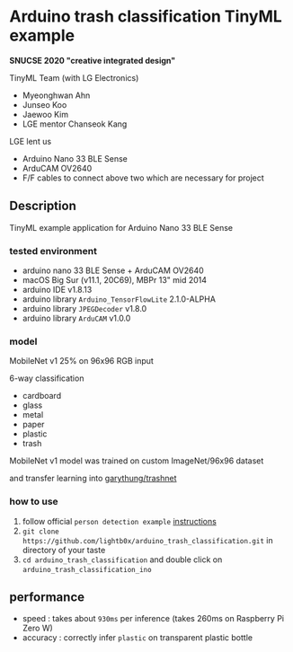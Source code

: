 # Arduino trash classification TinyML example
**SNUCSE 2020 "creative integrated design"**

TinyML Team (with LG Electronics)
* Myeonghwan Ahn
* Junseo Koo
* Jaewoo Kim
* LGE mentor Chanseok Kang

LGE lent us
* Arduino Nano 33 BLE Sense
* ArduCAM OV2640
* F/F cables to connect above two
which are necessary for project

## Description
TinyML example application for Arduino Nano 33 BLE Sense

### tested environment
* arduino nano 33 BLE Sense + ArduCAM OV2640
* macOS Big Sur (v11.1, 20C69), MBPr 13" mid 2014
* arduino IDE v1.8.13
* arduino library `Arduino_TensorFlowLite` 2.1.0-ALPHA
* arduino library `JPEGDecoder` v1.8.0
* arduino library `ArduCAM` v1.0.0

### model
MobileNet v1 25% on 96x96 RGB input

6-way classification
* cardboard
* glass
* metal
* paper
* plastic
* trash

MobileNet v1 model was trained on custom ImageNet/96x96 dataset

and transfer learning into [garythung/trashnet](https://github.com/garythung/trashnet)

### how to use
1. follow official `person detection example` [instructions](https://github.com/tensorflow/tensorflow/tree/master/tensorflow/lite/micro/examples/person_detection#running-on-arduino)
2. `git clone https://github.com/lightb0x/arduino_trash_classification.git` in directory of your taste
3. `cd arduino_trash_classification` and double click on `arduino_trash_classification_ino`

## performance
* speed : takes about `930ms` per inference (takes 260ms on Raspberry Pi Zero W)
* accuracy : correctly infer `plastic` on transparent plastic bottle

